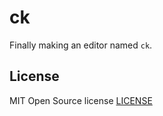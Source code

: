 # ck

Finally making an editor named `ck`.

## License

MIT Open Source license [LICENSE](./LICENSE)
